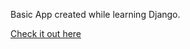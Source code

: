 Basic App created while learning Django.
<br>

<a href="https://sz-text.herokuapp.com/">Check it out here</a>
